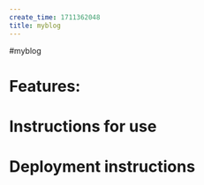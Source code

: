 ```yaml
---
create_time: 1711362048
title: myblog
---
```


#myblog

# Features:

# Instructions for use

# Deployment instructions
